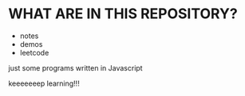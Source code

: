 WHAT ARE IN THIS REPOSITORY?
===

* notes
* demos
* leetcode

just some programs written in Javascript

keeeeeeep learning!!!

